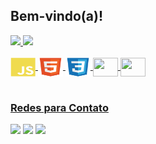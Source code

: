 ## Bem-vindo(a)!


 <div>
   <a href="https://github.com/dudaclw">
   <img height="180em" src="https://github-readme-stats.vercel.app/api?username=dudaclw&show_icons=true&theme=dracula&include_all_commits=true&count_private=true"/>
    <img height="160px" src="https://github-readme-stats.vercel.app/api/top-langs/?username=dudaclw&layout=compact&theme=react&hide_border=true"/>
</div>
    
<div style="display: inline_block"><br>
  <img align="center" alt="Js" height="30" width="40" src="https://raw.githubusercontent.com/devicons/devicon/master/icons/javascript/javascript-plain.svg">
  <img align="center" alt="HTML" height="30" width="40" src="https://raw.githubusercontent.com/devicons/devicon/master/icons/html5/html5-original.svg">
  <img align="center" alt="CSS" height="30" width="40" src="https://raw.githubusercontent.com/devicons/devicon/master/icons/css3/css3-original.svg">
  <img align="center" alt=""Java height="30" width="40" src="https://cdn.jsdelivr.net/gh/devicons/devicon@latest/icons/java/java-original-wordmark.svg">
    <img align="center" alt=""Java height="30" width="40" src="https://cdn.jsdelivr.net/gh/devicons/devicon@latest/icons/jira/jira-original.svg">
         
          
          
  
</div>
 
<br>
 
### Redes para Contato
 
<div> 

  <a href="https://instagram.com/duarda12th" target="_blank"><img src="https://img.shields.io/badge/-Instagram-%23E4405F?style=for-the-badge&logo=instagram&logoColor=white" target="_blank"></a>
  <a href = "mailto:egkacprzak@gmail.com"><img src="https://img.shields.io/badge/-Gmail-%23333?style=for-the-badge&logo=gmail&logoColor=white" target="_blank"></a>
  <a href="https://www.linkedin.com/in/eduarda-kacprzak" target="_blank"><img src="https://img.shields.io/badge/-LinkedIn-%230077B5?style=for-the-badge&logo=linkedin&logoColor=white" target="_blank"></a>
</div>
